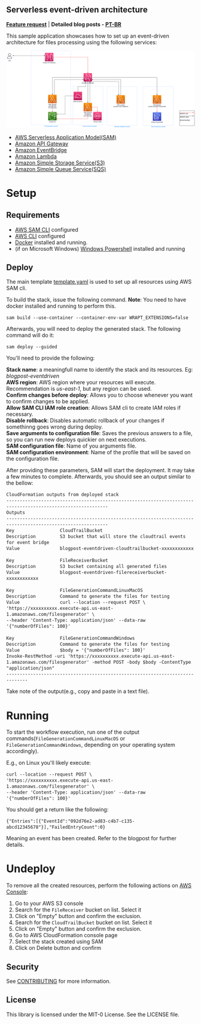 ## Serverless event-driven architecture

**[Feature request](https://github.com/aws-samples/event-driven-architecture-using-s3-event-notifications/issues/new)** | **Detailed blog posts - [PT-BR](https://aws.amazon.com/pt/blogs/aws-brasil/criando-uma-arquitetura-baseada-em-eventos-utilizando-amazon-eventbridge-e-amazon-lambda/)**

This sample application showcases how to set up an event-driven architecture for files processing using the following services:

![Architecture and it's main components](images/architecture.png "High-level architecture")

* [AWS Serverless Application Model(SAM)](https://aws.amazon.com/serverless/sam/)
* [Amazon API Gateway](https://aws.amazon.com/api-gateway/)
* [Amazon EventBridge](https://docs.aws.amazon.com/eventbridge/)
* [Amazon Lambda](https://aws.amazon.com/lambda/)
* [Amazon Simple Storage Service(S3)](https://aws.amazon.com/s3/)
* [Amazon Simple Queue Service(SQS)](https://aws.amazon.com/sqs/)


# Setup 

## Requirements

* [AWS SAM CLI](https://docs.aws.amazon.com/serverless-application-model/latest/developerguide/serverless-sam-cli-install.html) configured
* [AWS CLI](https://aws.amazon.com/cli/) configured
* [Docker](https://docs.docker.com/get-docker/) installed and running.
* (if on Microsoft Windows) [Windows Powershell](https://docs.microsoft.com/en-us/powershell/scripting/install/installing-powershell?view=powershell-7.2) installed and running

## Deploy

The main template [template.yaml](template.yaml) is used to set up all resources using AWS SAM cli.

To build the stack, issue the following command. 
**Note**: You need to have docker installed and running to perform this.
```
sam build --use-container --container-env-var WRAPT_EXTENSIONS=false
```

Afterwards, you will need to deploy the generated stack. The following command will do it:
```
sam deploy --guided
```

You'll need to provide the following:

**Stack name**: a meaningfull name to identify the stack and its resources. Eg: *blogpost-eventdriven*  
**AWS region**: AWS region where your resources will execute. Recommendation is *us-east-1*, but any region can be used.  
**Confirm changes before deploy**: Allows you to choose whenever you want to confirm changes to be applied.  
**Allow SAM CLI IAM role creation**: Allows SAM cli to create IAM roles if necessary.  
**Disable rollback**: Disables automatic rollback of your changes if somethinng goes wrong during deploy.  
**Save arguments to configuration file**: Saves the previous answers to a file, so you can run new deploys quickier on next executions.  
**SAM configuration file**: Name of you arguments file.  
**SAM configuration environment**: Name of the profile that will be saved on the configuration file. 

After providing these parameters, SAM will start the deployment. It may take a few minutes to complete. Afterwards, you should see an output similar to the bellow:

```
CloudFormation outputs from deployed stack
------------------------------------------------------------------------------------------------------------
Outputs
------------------------------------------------------------------------------------------------------------
Key                 CloudTrailBucket
Description         S3 bucket that will store the cloudtrail events for event bridge
Value               blogpost-eventdriven-cloudtrailbucket-xxxxxxxxxxxx

Key                 FileReceiverBucket
Description         S3 bucket containing all generated files
Value               blogpost-eventdriven-filereceiverbucket-xxxxxxxxxxxx

Key                 FileGenerationCommandLinuxMacOS
Description         Command to generate the files for testing
Value               curl --location --request POST \
'https://xxxxxxxxxx.execute-api.us-east-1.amazonaws.com/filesgenerator' \
--header 'Content-Type: application/json' --data-raw '{"numberOfFiles": 100}'

Key                 FileGenerationCommandWindows
Description         Command to generate the files for testing
Value               $body = '{"numberOfFiles": 100}'
Invoke-RestMethod -uri 'https://xxxxxxxxxx.execute-api.us-east-1.amazonaws.com/filesgenerator' -method POST -body $body -ContentType "application/json"
------------------------------------------------------------------------------
```

Take note of the output(e.g., copy and paste in a text file).


# Running
To start the workflow execution, run one of the output commands(`FileGenerationCommandLinuxMacOS` or `FileGenerationCommandWindows`, depending on your operating system accordingly).

E.g., on Linux you'll likely execute: 

```
curl --location --request POST \
'https://xxxxxxxxxx.execute-api.us-east-1.amazonaws.com/filesgenerator' \
--header 'Content-Type: application/json' --data-raw '{"numberOfFiles": 100}'
```

You should get a return like the following:
```
{"Entries":[{"EventId":"092d76e2-ad83-c4b7-c135-abcd12345678"}],"FailedEntryCount":0}
```

Meaning an event has been created. Refer to the blogpost for further details.

# Undeploy
To remove all the created resources, perform the following actions on [AWS Console](http://console.aws.amazon.com):

1. Go to your AWS S3 console
2. Search for the `FileReceiver` bucket on list. Select it
3. Click on "Empty" button and confirm the exclusion.
4. Search for the `CloudTrailBucket` bucket on list. Select it
5. Click on "Empty" button and confirm the exclusion.
6. Go to AWS CloudFormation console page
7. Select the stack created using SAM
8. Click on Delete button and confirm

## Security

See [CONTRIBUTING](CONTRIBUTING.md#security-issue-notifications) for more information.


## License

This library is licensed under the MIT-0 License. See the LICENSE file.